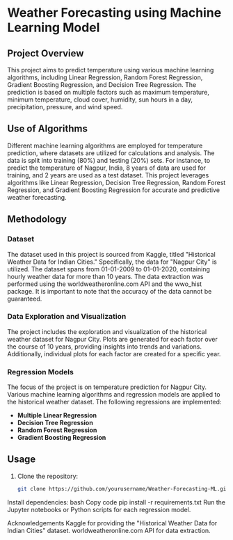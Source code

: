 # Weather Forecasting using Machine Learning Model

## Project Overview

This project aims to predict temperature using various machine learning algorithms, including Linear Regression, Random Forest Regression, Gradient Boosting Regression, and Decision Tree Regression. The prediction is based on multiple factors such as maximum temperature, minimum temperature, cloud cover, humidity, sun hours in a day, precipitation, pressure, and wind speed.

## Use of Algorithms

Different machine learning algorithms are employed for temperature prediction, where datasets are utilized for calculations and analysis. The data is split into training (80%) and testing (20%) sets. For instance, to predict the temperature of Nagpur, India, 8 years of data are used for training, and 2 years are used as a test dataset. This project leverages algorithms like Linear Regression, Decision Tree Regression, Random Forest Regression, and Gradient Boosting Regression for accurate and predictive weather forecasting.

## Methodology

### Dataset

The dataset used in this project is sourced from Kaggle, titled "Historical Weather Data for Indian Cities." Specifically, the data for "Nagpur City" is utilized. The dataset spans from 01-01-2009 to 01-01-2020, containing hourly weather data for more than 10 years. The data extraction was performed using the worldweatheronline.com API and the wwo_hist package. It is important to note that the accuracy of the data cannot be guaranteed.

### Data Exploration and Visualization

The project includes the exploration and visualization of the historical weather dataset for Nagpur City. Plots are generated for each factor over the course of 10 years, providing insights into trends and variations. Additionally, individual plots for each factor are created for a specific year.

### Regression Models

The focus of the project is on temperature prediction for Nagpur City. Various machine learning algorithms and regression models are applied to the historical weather dataset. The following regressions are implemented:

- **Multiple Linear Regression**
- **Decision Tree Regression**
- **Random Forest Regression**
- **Gradient Boosting Regression**

## Usage

1. Clone the repository:

   ```bash
   git clone https://github.com/yourusername/Weather-Forecasting-ML.git
Install dependencies:
bash
Copy code
pip install -r requirements.txt
Run the Jupyter notebooks or Python scripts for each regression model.

Acknowledgements
Kaggle for providing the "Historical Weather Data for Indian Cities" dataset.
worldweatheronline.com API for data extraction.
